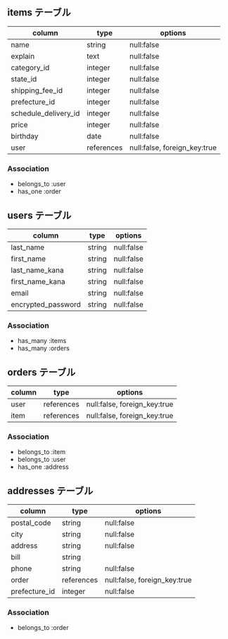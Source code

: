 ## items テーブル

| column               | type       | options                      |
| -------------------- | ---------- | ---------------------------- |
| name                 | string     | null:false                   |
| explain              | text       | null:false                   |
| category_id          | integer    | null:false                   |
| state_id             | integer    | null:false                   |
| shipping_fee_id      | integer    | null:false                   |
| prefecture_id        | integer    | null:false                   |
| schedule_delivery_id | integer    | null:false                   |
| price                | integer    | null:false                   |
| birthday             | date       | null:false                   |
| user                 | references | null:false, foreign_key:true |

### Association

- belongs_to :user
- has_one :order

## users テーブル

| column             | type   | options    |
| ------------------ | ------ | ---------- |
| last_name          | string | null:false |
| first_name         | string | null:false |
| last_name_kana     | string | null:false |
| first_name_kana    | string | null:false |
| email              | string | null:false |
| encrypted_password | string | null:false |

### Association

- has_many :items
- has_many :orders

## orders テーブル

| column | type       | options                      |
| ------ | ---------- | ---------------------------- |
| user   | references | null:false, foreign_key:true |
| item   | references | null:false, foreign_key:true |

### Association

- belongs_to :item
- belongs_to :user
- has_one :address

## addresses テーブル

| column        | type       | options                      |
| ------------- | ---------- | ---------------------------- |
| postal_code   | string     | null:false                   |
| city          | string     | null:false                   |
| address       | string     | null:false                   |
| bill          | string     |                              |
| phone         | string     | null:false                   |
| order         | references | null:false, foreign_key:true |
| prefecture_id | integer    | null:false                   |

### Association

- belongs_to :order
